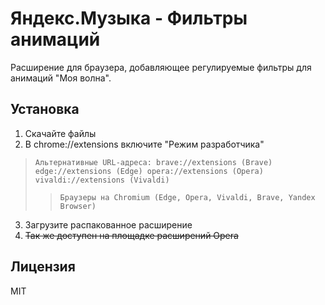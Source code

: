 # Яндекс.Музыка - Фильтры анимаций

Расширение для браузера, добавляющее регулируемые фильтры для анимаций "Моя волна".

## Установка
1. Скачайте файлы
2. В chrome://extensions включите "Режим разработчика"
>`Альтернативные URL-адреса: brave://extensions (Brave) edge://extensions (Edge) opera://extensions (Opera) vivaldi://extensions (Vivaldi)`
>>`Браузеры на Chromium (Edge, Opera, Vivaldi, Brave, Yandex Browser)`
3. Загрузите распакованное расширение
4. ~~Так же доступен на площадке расширений Opera~~

## Лицензия
MIT
